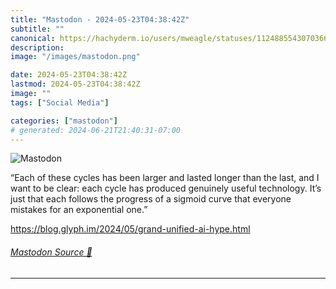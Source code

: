 ```yaml
---
title: "Mastodon - 2024-05-23T04:38:42Z"
subtitle: ""
canonical: https://hachyderm.io/users/mweagle/statuses/112488554307036650
description:
image: "/images/mastodon.png"

date: 2024-05-23T04:38:42Z
lastmod: 2024-05-23T04:38:42Z
image: ""
tags: ["Social Media"]

categories: ["mastodon"]
# generated: 2024-06-21T21:40:31-07:00
---
```

![Mastodon](/images/mastodon.png)

<p>“Each of these cycles has been larger and lasted longer than the last, and I want to be clear: each cycle has produced genuinely useful technology. It’s just that each follows the progress of a sigmoid curve that everyone mistakes for an exponential one.”</p><p><a href="https://blog.glyph.im/2024/05/grand-unified-ai-hype.html" target="_blank" rel="nofollow noopener noreferrer" translate="no"><span class="invisible">https://</span><span class="ellipsis">blog.glyph.im/2024/05/grand-un</span><span class="invisible">ified-ai-hype.html</span></a></p>


###### [Mastodon Source 🐘](https://hachyderm.io/@mweagle/112488554307036650)

___

